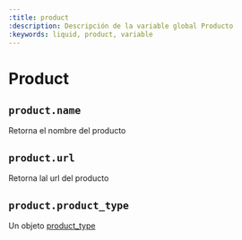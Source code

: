 ```yaml
---
:title: product 
:description: Descripción de la variable global Producto 
:keywords: liquid, product, variable
---
```

# Product 

## `product.name`
Retorna el nombre del producto

## `product.url`
Retorna lal url del producto

## `product.product_type`
Un objeto [product_type](/es/themes/globales/product_type)
